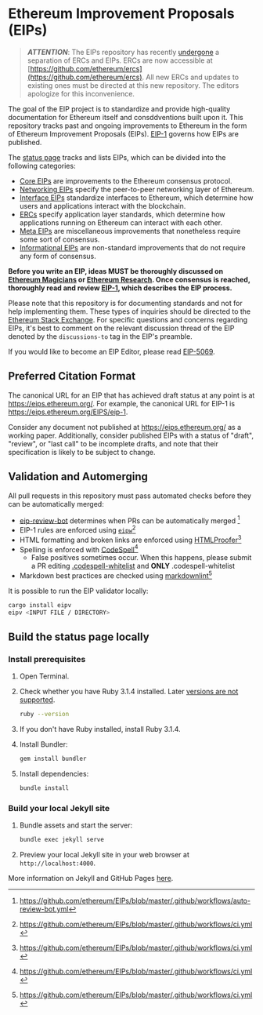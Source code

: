 # Ethereum Improvement Proposals (EIPs)

> **_ATTENTION_**: The EIPs repository has recently [undergone](https://github.com/ethereum/EIPs/pull/7206) a separation of ERCs and EIPs. ERCs are now accessible at [https://github.com/ethereum/ercs](https://github.com/ethereum/ercs). All new ERCs and updates to existing ones must be directed at this new repository. The editors apologize for this inconvenience.

The goal of the EIP project is to standardize and provide high-quality documentation for Ethereum itself and consddventions built upon it. This repository tracks past and ongoing improvements to Ethereum in the form of Ethereum Improvement Proposals (EIPs). [EIP-1](https://eips.ethereum.org/EIPS/eip-1) governs how EIPs are published.

The [status page](https://eips.ethereum.org/) tracks and lists EIPs, which can be divided into the following categories:

- [Core EIPs](https://eips.ethereum.org/core) are improvements to the Ethereum consensus protocol.
- [Networking EIPs](https://eips.ethereum.org/networking) specify the peer-to-peer networking layer of Ethereum.
- [Interface EIPs](https://eips.ethereum.org/interface) standardize interfaces to Ethereum, which determine how users and applications interact with the blockchain.
- [ERCs](https://eips.ethereum.org/erc) specify application layer standards, which determine how applications running on Ethereum can interact with each other.
- [Meta EIPs](https://eips.ethereum.org/meta) are miscellaneous improvements that nonetheless require some sort of consensus.
- [Informational EIPs](https://eips.ethereum.org/informational) are non-standard improvements that do not require any form of consensus.

**Before you write an EIP, ideas MUST be thoroughly discussed on [Ethereum Magicians](https://ethereum-magicians.org/) or [Ethereum Research](https://ethresear.ch/t/read-this-before-posting/8). Once consensus is reached, thoroughly read and review [EIP-1](https://eips.ethereum.org/EIPS/eip-1), which describes the EIP process.**

Please note that this repository is for documenting standards and not for help implementing them. These types of inquiries should be directed to the [Ethereum Stack Exchange](https://ethereum.stackexchange.com). For specific questions and concerns regarding EIPs, it's best to comment on the relevant discussion thread of the EIP denoted by the `discussions-to` tag in the EIP's preamble.

If you would like to become an EIP Editor, please read [EIP-5069](./EIPS/eip-5069.md).

## Preferred Citation Format

The canonical URL for an EIP that has achieved draft status at any point is at <https://eips.ethereum.org/>. For example, the canonical URL for EIP-1 is <https://eips.ethereum.org/EIPS/eip-1>.

Consider any document not published at <https://eips.ethereum.org/> as a working paper. Additionally, consider published EIPs with a status of "draft", "review", or "last call" to be incomplete drafts, and note that their specification is likely to be subject to change.

## Validation and Automerging

All pull requests in this repository must pass automated checks before they can be automatically merged:

- [eip-review-bot](https://github.com/ethereum/eip-review-bot/) determines when PRs can be automatically merged [^1]
- EIP-1 rules are enforced using [`eipw`](https://github.com/ethereum/eipw)[^2]
- HTML formatting and broken links are enforced using [HTMLProofer](https://github.com/gjtorikian/html-proofer)[^2]
- Spelling is enforced with [CodeSpell](https://github.com/codespell-project/codespell)[^2]
  - False positives sometimes occur. When this happens, please submit a PR editing [.codespell-whitelist](https://github.com/ethereum/EIPs/blob/master/config/.codespell-whitelist) and **ONLY** .codespell-whitelist
- Markdown best practices are checked using [markdownlint](https://github.com/DavidAnson/markdownlint)[^2]

[^1]: https://github.com/ethereum/EIPs/blob/master/.github/workflows/auto-review-bot.yml
[^2]: https://github.com/ethereum/EIPs/blob/master/.github/workflows/ci.yml

It is possible to run the EIP validator locally:

```sh
cargo install eipv
eipv <INPUT FILE / DIRECTORY>
```

## Build the status page locally

### Install prerequisites

1. Open Terminal.

2. Check whether you have Ruby 3.1.4 installed. Later [versions are not supported](https://stackoverflow.com/questions/14351272/undefined-method-exists-for-fileclass-nomethoderror).

   ```sh
   ruby --version
   ```

3. If you don't have Ruby installed, install Ruby 3.1.4.

4. Install Bundler:

   ```sh
   gem install bundler
   ```

5. Install dependencies:

   ```sh
   bundle install
   ```

### Build your local Jekyll site

1. Bundle assets and start the server:

   ```sh
   bundle exec jekyll serve
   ```

2. Preview your local Jekyll site in your web browser at `http://localhost:4000`.

More information on Jekyll and GitHub Pages [here](https://docs.github.com/en/enterprise/2.14/user/articles/setting-up-your-github-pages-site-locally-with-jekyll).
